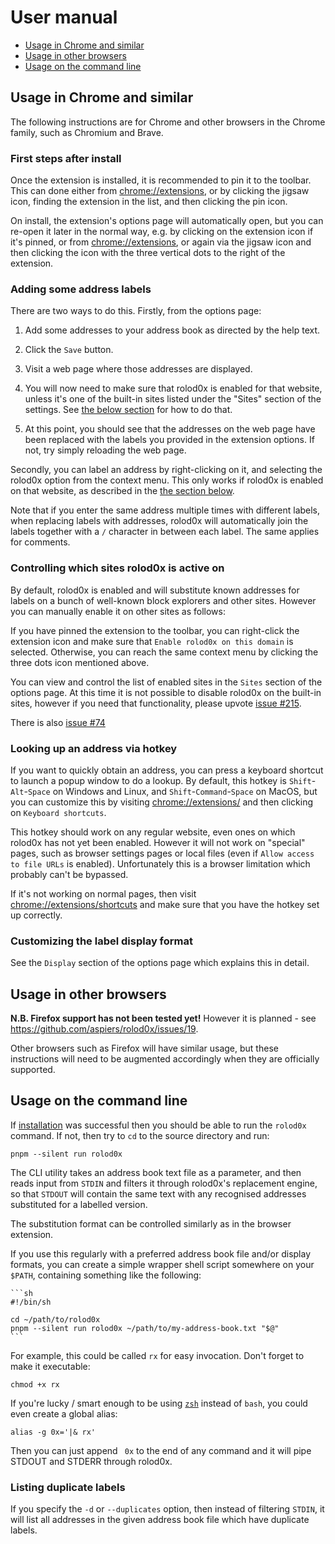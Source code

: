 # User manual

- [Usage in Chrome and similar](#chrome)
- [Usage in other browsers](#other)
- [Usage on the command line](#cli)

## Usage in Chrome and similar <a name="chrome"></a>

The following instructions are for Chrome and other browsers in the
Chrome family, such as Chromium and Brave.

### First steps after install

Once the extension is installed, it is recommended to pin it to the
toolbar.  This can done either from <chrome://extensions>, or by
clicking the jigsaw icon, finding the extension in the list, and then
clicking the pin icon.

On install, the extension's options page will automatically open,
but you can re-open it later in the normal way, e.g. by clicking on
the extension icon if it's pinned, or from <chrome://extensions>, or
again via the jigsaw icon and then clicking the icon with the three
vertical dots to the right of the extension.

### Adding some address labels

There are two ways to do this.  Firstly, from the options page:

1.  Add some addresses to your address book as directed by the help text.

2.  Click the `Save` button.

3.  Visit a web page where those addresses are displayed.

4.  You will now need to make sure that rolod0x is enabled for that
    website, unless it's one of the built-in sites listed under the
    "Sites" section of the settings.  See [the below
    section](#allow-list) for how to do that.

5.  At this point, you should see that the addresses on the web page
    have been replaced with the labels you provided in the extension
    options.  If not, try simply reloading the web page.

Secondly, you can label an address by right-clicking on it, and
selecting the rolod0x option from the context menu.  This only works
if rolod0x is enabled on that website, as described in the [the
section below](#allow-list).

Note that if you enter the same address multiple times with different
labels, when replacing labels with addresses, rolod0x will
automatically join the labels together with a `/` character in between
each label.  The same applies for comments.

### Controlling which sites rolod0x is active on <a name="allow-list"></a>

By default, rolod0x is enabled and will substitute known addresses for
labels on a bunch of well-known block explorers and other sites.  However
you can manually enable it on other sites as follows:

If you have pinned the extension to the toolbar, you can right-click
the extension icon and make sure that `Enable rolod0x on this domain`
is selected.  Otherwise, you can reach the same context menu by
clicking the three dots icon mentioned above.

You can view and control the list of enabled sites in the `Sites`
section of the options page.  At this time it is not possible to
disable rolod0x on the built-in sites, however if you need that
functionality, please upvote [issue
#215](https://github.com/aspiers/rolod0x/issues/215).

There is also [issue #74](https://github.com/aspiers/rolod0x/issues/74)

### Looking up an address via hotkey

If you want to quickly obtain an address, you can press a keyboard
shortcut to launch a popup window to do a lookup.  By default, this
hotkey is `Shift`-`Alt`-`Space` on Windows and Linux, and
`Shift`-`Command`-`Space` on MacOS, but you can customize this by
visiting <chrome://extensions/> and then clicking on `Keyboard
shortcuts`.

This hotkey should work on any regular website, even ones on which
rolod0x has not yet been enabled.  However it will not work on
"special" pages, such as browser settings pages or local files (even
if `Allow access to file URLs` is enabled).  Unfortunately this is a
browser limitation which probably can't be bypassed.

If it's not working on normal pages, then visit
<chrome://extensions/shortcuts> and make sure that you have the hotkey
set up correctly.

### Customizing the label display format

See the `Display` section of the options page which explains this in
detail.

## Usage in other browsers <a name="other"></a>

**N.B. Firefox support has not been tested yet!**  However it is
planned - see <https://github.com/aspiers/rolod0x/issues/19>.

Other browsers such as Firefox will have similar usage, but these
instructions will need to be augmented accordingly when they are
officially supported.

## Usage on the command line <a name="cli"></a>

If [installation](./install.md#cli) was successful then you should be
able to run the `rolod0x` command.  If not, then try to `cd` to the
source directory and run:

    pnpm --silent run rolod0x

The CLI utility takes an address book text file as a parameter, and
then reads input from `STDIN` and filters it through rolod0x's
replacement engine, so that `STDOUT` will contain the same text with
any recognised addresses substituted for a labelled version.

The substitution format can be controlled similarly as in the browser
extension.

If you use this regularly with a preferred address book file and/or
display formats, you can create a simple wrapper shell script
somewhere on your `$PATH`, containing something like the following:

    ```sh
    #!/bin/sh

    cd ~/path/to/rolod0x
    pnpm --silent run rolod0x ~/path/to/my-address-book.txt "$@"
    ```

For example, this could be called `rx` for easy invocation.
Don't forget to make it executable:

    chmod +x rx

If you're lucky / smart enough to be using
[`zsh`](https://zsh.sourceforge.io/) instead of `bash`, you could even
create a global alias:

    alias -g 0x='|& rx'

Then you can just append ` 0x` to the end of any command and it will
pipe STDOUT and STDERR through rolod0x.

### Listing duplicate labels

If you specify the `-d` or `--duplicates` option, then instead of
filtering `STDIN`, it will list all addresses in the given address
book file which have duplicate labels.
